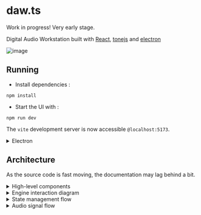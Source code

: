 # daw.ts

Work in progress! Very early stage.

Digital Audio Workstation built with [React](https://react.dev/), [tonejs](https://tonejs.github.io/) and [electron](https://www.electronjs.org/)

![image](https://github.com/user-attachments/assets/5d798ab2-17f1-4c88-9834-e2952439a62b)

## Running

- Install dependencies :

```commandline
npm install
```

- Start the UI with :

```commandline
npm run dev
```

The `vite` development server is now accessible `@localhost:5173`.

<details>
  <summary>Electron</summary>
  
  - Start the `electron` development app with :

```commandline
npm run app:dev
```

- Build the electron app with:

```commandline
npm run app electron:build
```

- Clean build files with:

```commandline
npm run clean
```

More building commands are defined in `package.json`.
Currently the electron window needs to have the development server running `@localhost:5173`.

</details>

## Architecture

As the source code is fast moving, the documentation may lag behind a bit.

<details>
  <summary>
    High-level components
  </summary>

The DAW application is built with a layered architecture consisting of:

- User Interface Layer: React components and UI logic
- Engine Layer: Core DAW functionality
- Audio Processing Layer: Audio handling via Tone.js
- State Management Layer: Zustand-based state management

The engine layer consists of five main engines:

1. **Transport Engine**: Handles playback, timing, and tempo
2. **Clip Engine**: Manages audio and MIDI clip content
3. **Mix Engine**: Controls audio routing and processing
4. **Automation Engine**: Handles parameter automation
5. **Arrangement Engine**: Coordinates track organization and timeline

```mermaid
graph TB
    UI[User Interface Layer]
    ENG[Engine Layer]
    AUDIO[Audio Processing Layer]
    STATE[State Management Layer]

    UI --> ENG
    ENG --> AUDIO
    ENG --> STATE

    subgraph "Engine Layer"
        TE[Transport Engine]
        CE[Clip Engine]
        ME[Mix Engine]
        AE[Automation Engine]
        ARE[Arrangement Engine]

        ARE --> TE
        ARE --> CE
        ARE --> ME
        ARE --> AE
    end

    subgraph "Audio Processing Layer"
        ToneJS[Tone.js]
        WebAudio[Web Audio API]

        ToneJS --> WebAudio
    end

    subgraph "State Management Layer"
        ZS[Zustand Store]
        PS[Persistent Storage]

        ZS --> PS
    end
```

</details>

<details>
  <summary>
    Engine interaction diagram
  </summary>

Engines communicate through:

- Direct method calls for immediate operations
- State updates
- Planned: event system?

This sequence diagram describes the current state of implementation, a lot is missing.

```mermaid
sequenceDiagram
    participant UI as User Interface
    participant AE as Arrangement Engine
    participant TE as Transport Engine
    participant CE as Clip Engine
    participant ME as Mix Engine
    participant Store as Engine Store

    UI->>AE: Create Track
    AE->>ME: Create Mixer Channel
    ME->>Store: Update Mix State
    AE->>Store: Update Arrangement State

    UI->>AE: Add Clip
    AE->>CE: Schedule Clip
    CE->>TE: Get Transport Time
    CE->>Store: Update Clip State
    AE->>Store: Update Track State
```

</details>

<details>
  <summary>
    State management flow
  </summary>

Work in progress:

- Uses Zustand for centralized state management
- Separates persistent and non-persistent state
- Maintains atomic updates for consistency
- Handles audio buffer and node references separately

```mermaid
graph LR
    subgraph "Engine State"
        TS[Transport State]
        CS[Clip State]
        MS[Mix State]
        AS[Automation State]
        ARS[Arrangement State]
    end

    subgraph "Persistence Layer"
        PS[Persistent State]
        subgraph "Non-Persistable"
            AB[Audio Buffers]
            AN[Audio Nodes]
        end
    end

    TS --> PS
    CS --> PS
    MS --> PS
    AS --> PS
    ARS --> PS

    CS -.-> AB
    MS -.-> AN
```

</details>

<details>
  <summary>
    Audio signal flow
  </summary>

```mermaid
graph LR
    subgraph "Track Chain"
        Input[Track Input]
        PreFX[Pre-FX Chain]
        Channel[Channel Strip]
        PostFX[Post-FX Chain]
        Output[Track Output]

        Input --> PreFX
        PreFX --> Channel
        Channel --> PostFX
        PostFX --> Output
    end

    subgraph "Sends"
        PreS[Pre-Fader Send]
        PostS[Post-Fader Send]

        Channel --> PreS
        PostFX --> PostS
    end

    subgraph "Master Section"
        Master[Master Channel]
        MFX[Master FX]
        Out[Main Output]

        Output --> Master
        PreS --> Master
        PostS --> Master
        Master --> MFX
        MFX --> Out
    end
```

</details>
